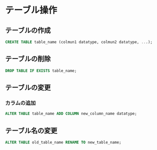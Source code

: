 # テーブル操作

## テーブルの作成

```sql
CREATE TABLE table_name (colmun1 datatype, colmun2 datatype, ...);
```

## テーブルの削除

```sql
DROP TABLE IF EXISTS table_name;
```

## テーブルの変更

### カラムの追加

```sql
ALTER TABLE table_name ADD COLUMN new_column_name datatype;
```

## テーブル名の変更

```sql
ALTER TABLE old_table_name RENAME TO new_table_name;
```

